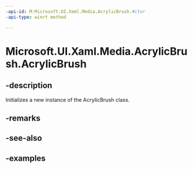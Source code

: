 ```yaml
---
-api-id: M:Microsoft.UI.Xaml.Media.AcrylicBrush.#ctor
-api-type: winrt method

---
```

<!-- Method syntax.
public AcrylicBrush.AcrylicBrush()
-->

# Microsoft.UI.Xaml.Media.AcrylicBrush.AcrylicBrush


## -description

Initializes a new instance of the AcrylicBrush class.


## -remarks


## -see-also


## -examples


